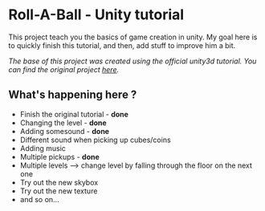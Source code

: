 # Roll-A-Ball - Unity tutorial

This project teach you the basics of game creation in unity.
My goal here is to quickly finish this tutorial, and then, add stuff to improve him a bit.

*The base of this project was created using the official unity3d tutorial. You can find the original project [here](http://unity3d.com/learn/tutorials/projects/roll-ball-tutorial).*

## What's happening here ?

* Finish the original tutorial - **done**
* Changing the level - **done**
* Adding somesound - **done**
* Different sound when picking up cubes/coins
* Adding music
* Multiple pickups - **done**
* Multiple levels --> change level by falling through the floor on the next one
* Try out the new skybox
* Try out the new texture
* and so on...
